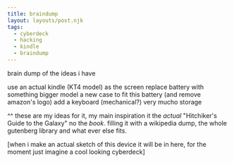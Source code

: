 ```yaml
---
title: braindump
layout: layouts/post.njk
tags:
  - cyberdeck
  - hacking
  - kindle
  - braindump
---
```


brain dump of the ideas i have

use an actual kindle (KT4 model) as the screen
replace battery with something bigger
model a new case to fit this battery (and remove amazon's logo)
add a keyboard (mechanical?)
very mucho storage

^^ these are my ideas for it, my main inspiration it the *actual* "Hitchiker's Guide to the Galaxy" no the *book*. filling it with a wikipedia dump, the whole gutenberg library and what ever else fits.

\[when i make an actual sketch of this device it will be in here, for the moment just imagine a cool looking cyberdeck\]